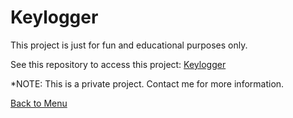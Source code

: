 # Keylogger
This project is just for fun and educational purposes only.

See this repository to access this project: [Keylogger](https://github.com/Lib3Rt9/Keylogger)

*NOTE: This is a private project. Contact me for more information.

[Back to Menu](https://github.com/Lib3Rt9/PythonProjects)
